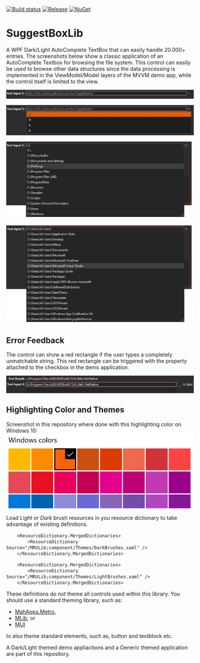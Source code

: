 [![Build status](https://ci.appveyor.com/api/projects/status/nw16d7fi59x0se0p?svg=true)](https://ci.appveyor.com/project/Dirkster99/suggestboxlib)
[![Release](https://img.shields.io/github/release/Dirkster99/SuggestBoxLib.svg)](https://github.com/Dirkster99/SuggestBoxLib/releases/latest)
[![NuGet](https://img.shields.io/nuget/dt/Dirkster.SuggestBoxLib.svg)](http://nuget.org/packages/Dirkster.SuggestBoxLib)

# SuggestBoxLib
A WPF Dark/Light AutoComplete TextBox that can easily handle 20.000+ entries. The screenshots below show a classic
application of an AutoComplete Textbox for browsing the file system. This control can easily be used to browse other
data structures since the data processing is implemented in the ViewModel/Model layers of the MVVM demo app, while
the control itself is limited to the view.

![](https://raw.githubusercontent.com/Dirkster99/Docu/master/SuggestBoxLib/screenshots/Unbenannt-7.png)

![](https://raw.githubusercontent.com/Dirkster99/Docu/master/SuggestBoxLib/screenshots/Unbenannt-8.png)

![](https://raw.githubusercontent.com/Dirkster99/Docu/master/SuggestBoxLib/screenshots/Unbenannt-9.png)

![](https://raw.githubusercontent.com/Dirkster99/Docu/master/SuggestBoxLib/screenshots/Unbenannt-10.png)

## Error Feedback
The control can show a red rectangle if the user types a completely unmatchable string. This red rectangle
can be triggered with the property attached to the checkbox in the demo application.

![](https://raw.githubusercontent.com/Dirkster99/Docu/master/SuggestBoxLib/screenshots/Unbenannt-6.png)

## Highlighting Color and Themes
Screenshot in this repository where done with this highlighting color on Windows 10:
![](https://raw.githubusercontent.com/Dirkster99/Docu/master/SuggestBoxLib/screenshots/Untitled.png)

Load *Light* or *Dark* brush resources in you resource dictionary to take advantage of existing definitions.

```XAML
    <ResourceDictionary.MergedDictionaries>
        <ResourceDictionary Source="/MRULib;component/Themes/DarkBrushes.xaml" />
    </ResourceDictionary.MergedDictionaries>
```

```XAML
    <ResourceDictionary.MergedDictionaries>
        <ResourceDictionary Source="/MRULib;component/Themes/LightBrushes.xaml" />
    </ResourceDictionary.MergedDictionaries>
```

These definitions do not theme all controls used within this library. You should use a standard theming library, such as:
- [MahApps.Metro](https://github.com/MahApps/MahApps.Metro),
- [MLib](https://github.com/Dirkster99/MLib), or
- [MUI](https://github.com/firstfloorsoftware/mui)

to also theme standard elements, such as, button and textblock etc.

A Dark/Light themed demo appliactions and a Generic themed application are part of this repository.  

